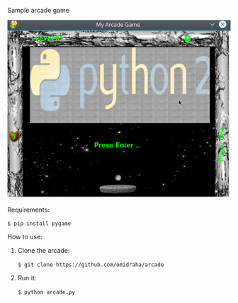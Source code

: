 Sample arcade game

![Alt Arcade Game](https://github.com/omidraha/arcade/blob/master/screenshot.png?raw=true "Arcade Game")


Requirements:

    $ pip install pygame

How to use:

1. Clone the arcade:
    
    ```$ git clone https://github.com/omidraha/arcade```

2. Run it:

   ```$ python arcade.py```


